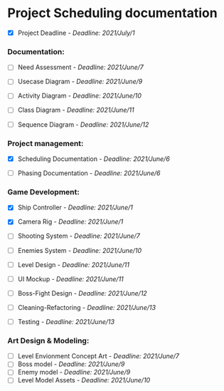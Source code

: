 # Project Scheduling documentation  

- [x] Project Deadline - *Deadline: 2021/July/1*

### Documentation:  
- [ ] Need Assessment - *Deadline: 2021/June/7*
- [ ] Usecase Diagram - *Deadline: 2021/June/9*
- [ ] Activity Diagram - *Deadline: 2021/June/10*
- [ ] Class Diagram - *Deadline: 2021/June/11*
- [ ] Sequence Diagram - *Deadline: 2021/June/12*


### Project management:  
- [x] Scheduling Documentation - *Deadline: 2021/June/6*
- [ ] Phasing Documentation  - *Deadline: 2021/June/6*


### Game Development:
- [x] Ship Controller - *Deadline: 2021/June/1*
- [x] Camera Rig - *Deadline: 2021/June/1*
- [ ] Shooting System - *Deadline: 2021/June/7*
- [ ] Enemies System - *Deadline: 2021/June/10*
- [ ] Level Design - *Deadline: 2021/June/11*
- [ ] UI Mockup - *Deadline: 2021/June/11*
- [ ] Boss-Fight Design - *Deadline: 2021/June/12*
- [ ] Cleaning-Refactoring - *Deadline: 2021/June/13*
- [ ] Testing - *Deadline: 2021/June/13*


### Art Design & Modeling:
- [ ] Level Envionment Concept Art - *Deadline: 2021/June/7*
- [ ] Boss model - *Deadline: 2021/June/9*
- [ ] Enemy model - *Deadline: 2021/June/9*
- [ ] Level Model Assets - *Deadline: 2021/June/10*
